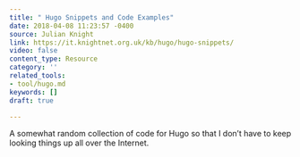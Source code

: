 ```yaml
---
title: " Hugo Snippets and Code Examples"
date: 2018-04-08 11:23:57 -0400
source: Julian Knight
link: https://it.knightnet.org.uk/kb/hugo/hugo-snippets/
video: false
content_type: Resource
category: ''
related_tools:
- tool/hugo.md
keywords: []
draft: true

---
```

A somewhat random collection of code for Hugo so that I don’t have to keep looking things up all over the Internet.